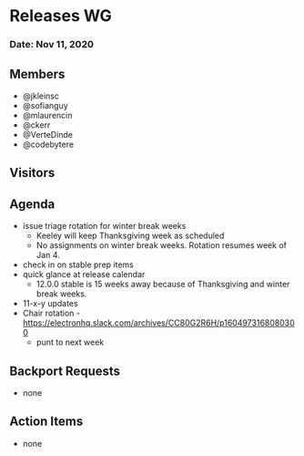 # Releases WG

### Date: Nov 11, 2020

## Members
* @jkleinsc
* @sofianguy
* @mlaurencin
* @ckerr
* @VerteDinde
* @codebytere

## Visitors



## Agenda

* issue triage rotation for winter break weeks
    * Keeley will keep Thanksgiving week as scheduled
    * No assignments on winter break weeks. Rotation resumes week of Jan 4.
* check in on stable prep items
* quick glance at release calendar
    * 12.0.0 stable is 15 weeks away because of Thanksgiving and winter break weeks.
* 11-x-y updates
* Chair rotation - https://electronhq.slack.com/archives/CC80G2R6H/p1604973168080300
    * punt to next week

## Backport Requests
* none

## Action Items
* none

